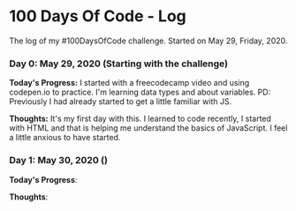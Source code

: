 # 100 Days Of Code - Log

The log of my #100DaysOfCode challenge. Started on May 29, Friday, 2020.

### Day 0: May 29, 2020 (Starting with the challenge)

**Today's Progress:** I started with a freecodecamp video and using codepen.io to practice. I'm learning data types and about variables. 
PD: Previously I had already started to get a little familiar with JS.

**Thoughts:** It's my first day with this. I learned to code recently, I started with HTML and that is helping me understand the basics of JavaScript. I feel a little anxious to have started.

### Day 1: May 30, 2020 ()

**Today's Progress**: 

**Thoughts**: 
